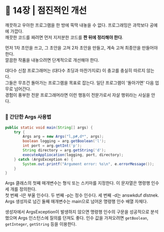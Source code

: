# 🧷 14장 | 점진적인 개선

깨끗하고 우아한 프로그램을 한 방에 뚝딱 내놓을 수 없다. 프로그래밍은 과학보다 공예에 가깝다.  
깨끗한 코드를 짜려면 먼저 지저분한 코드를 **짠 뒤에 정리해야 한다**.

먼저 1차 초안을 쓰고, 그 초안을 고쳐 2차 초안을 만들고, 계속 고쳐 최종안을 만들어야 한다.  
깔끔한 작품을 내놓으려면 단계적으로 개선해야 한다.

대다수 신참 프로그래머는 (대다수 초딩과 마찬가지로) 이 충고를 충실히 따르지 않는다.  
그들은 무조건 돌아가는 프로그램을 목표로 잡는다. 일단 프로그램이 '돌아가면' 다음 업무로 넘어간다.  
경험이 풍부한 전문 프로그래머라면 이런 행동이 전문가로서 자살 행위라는 사실을 안다.

##

### 📘 간단한 Args 사용법

```java
public static void main(String[] args) {
	try {
		Args arg = new Args("l,p#,d*", args);
		boolean logging = arg.getBoolean('l');
		int port = arg.getInt('p');
		String directory = arg.getString('d');
		executeAppliocation(logging, port, directory);
	} catch (ArgsException e) {
		System.out.printf("Argument error: %s\n", e.errorMessage());
	}
}
```

Args 클래스의 첫째 매개변수는 형식 또는 스키마를 지정한다. 이 문자열은 명령행 인수 세 개를 정의한다.  
첫 번째 -l은 부울 인수다. 두 번째 -p는 정수 인수다. 세 번째 -d는 answkduf dlstnek.   
Args 생성자로 넘긴 둘째 매개변수는 main으로 넘어온 명령행 인수 배열 자체다.

생성자에서 ArgsException이 발생하지 않으면 명령행 인수의 구문을 성공적으로 분석했으며 Args 인스턴스에 질의를 던져도 좋다. 인수 값을 가져오려면 `getBoolean`, `getInteger`, `getString` 등을 이용한다.  

##

